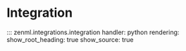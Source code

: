 # Integration

::: zenml.integrations.integration
    handler: python
    rendering:
      show_root_heading: true
      show_source: true
